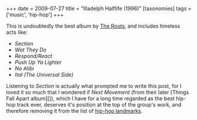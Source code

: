 +++
date = 2009-07-27
title = "Illadelph Halflife (1996)"
[taxonomies]
tags = ['music', 'hip-hop']
+++

This is undoubtedly the best album by [The Roots], and includes timeless
acts like:

-   *Section*
-   *Wot They Do*
-   *Respond/React*
-   *Push Up Ya Lighter*
-   *No Alibi*
-   *Ital (The Universal Side)*

Listening to *Section* is actually what prompted me to write this post,
for I loved it so much that I wondered if *Next Movement* (from their
later [Things Fall Apart album][]), which I have for a long time
regarded as the best hip-hop track ever, deserves it's position at the
top of the group's work, and therefore removing it from the list of
[hip-hop landmarks].

  [The Roots]: http://en.wikipedia.org/wiki/The_Roots
  [hip-hop landmarks]: http://tshepang.net/top-tracks-hip-hop
